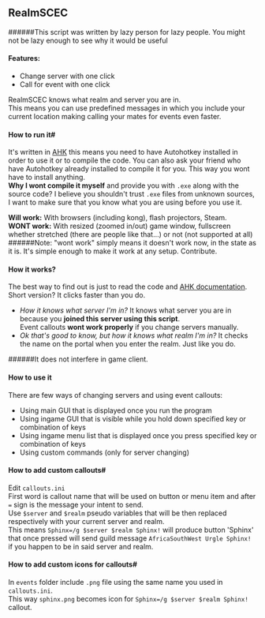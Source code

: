 ## RealmSCEC
######This script was written by lazy person for lazy people. You might not be lazy enough to see why it would be useful
#### Features: #
*   Change server with one click
*   Call for event with one click


RealmSCEC knows what realm and server you are in.     
This means you can use predefined messages in which you include your current location making calling your mates for events even faster.
#### How to run it#
It's written in [AHK](http://www.autohotkey.com/) this means you need to have Autohotkey installed in order to use it or to compile the code. You can also ask your friend who have Autohotkey already installed to compile it for you. This way you wont have to install anything.    
**Why I wont compile it myself** and provide you with `.exe` along with the source code? I believe you shouldn't trust `.exe` files from unknown sources, I want to make sure that you know what you are using before you use it.   

**Will work:**
With browsers (including kong), flash projectors, Steam.    
**WONT work:**
With resized (zoomed in/out) game window, fullscreen whether stretched (there are people like that...) or not (not supported at all)   
######Note: "wont work" simply means it doesn't work now, in the state as it is. It's simple enough to make it work at any setup. Contribute.
 

#### How it works? #
The best way to find out is just to read the code and [AHK documentation](http://www.autohotkey.com/docs/).   
Short version? It clicks faster than you do. 
* *How it knows what server I'm in?* It knows what server you are in because you **joined this server using this script**.    
Event callouts **wont work properly** if you change servers manually.   
* *Ok that's good to know, but how it knows what realm I'm in?*  It checks the name on the portal when you enter the realm. Just like you do.        
 
######It does not interfere in game client.


#### How to use it #
There are few ways of changing servers and using event callouts:
* Using main GUI that is displayed once you run the program
* Using ingame GUI that is visible while you hold down specified key or combination of keys
* Using ingame menu list that is displayed once you press specified key or combination of keys
* Using custom commands (only for server changing)

#### How to add custom callouts#
Edit `callouts.ini`    
First word is callout name that will be used on button or menu item and after `=` sign is the message your intent to send.    
Use `$server` and `$realm` pseudo variables that will be then replaced respectively with your current server and realm.   
This means `Sphinx=/g $server $realm Sphinx!` will produce button 'Sphinx' that once pressed will send guild message `AfricaSouthWest Urgle Sphinx!` if you happen to be in said server and realm.
#### How to add custom icons for callouts#
In `events` folder include `.png` file using the same name you used in `callouts.ini`.      
This way `sphinx.png` becomes icon for `Sphinx=/g $server $realm Sphinx!` callout.






